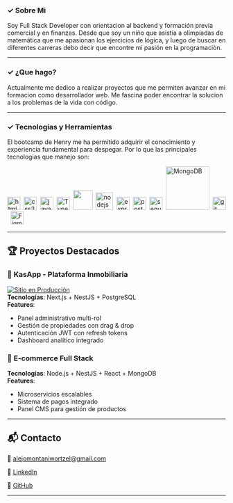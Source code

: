 ### ✓ Sobre Mi
<p> Soy Full Stack Developer con orientacion al backend y formación previa comercial y en finanzas. Desde que soy un niño que asistía a olimpíadas de matemática que me apasionan los ejercicios de lógica, y luego de buscar en diferentes carreras debo decir que encontre mi pasión en la programaciòn. </p>
<hr/>

### ✓ ¿Que hago? 
Actualmente me dedico a realizar proyectos que me permiten avanzar en mi formacion como desarrollador web. Me fascina poder encontrar la solucion a los problemas de la vida con código.
<hr/>

### ✓ Tecnologías y Herramientas
El bootcamp de Henry me ha permitido adquirir el conocimiento y experiencia fundamental para despegar. Por lo que las principales tecnologias que manejo son:

<a href="https://www.w3schools.org/html/" target="_blank"> <img src="https://upload.wikimedia.org/wikipedia/commons/thumb/3/38/HTML5_Badge.svg/600px-HTML5_Badge.svg.png" alt="html5" width="30" width="30"/></a>&nbsp;
<a href="https://www.w3schools.com/css/" target="_blank"> <img src="https://cdn4.iconfinder.com/data/icons/social-media-logos-6/512/121-css3-512.png" alt="css3" width="30" width="30"/></a>&nbsp;
<a href="https://developer.mozilla.org/en-US/docs/Web/JavaScript" target="_blank"> <img src="https://upload.wikimedia.org/wikipedia/commons/thumb/9/99/Unofficial_JavaScript_logo_2.svg/1024px-Unofficial_JavaScript_logo_2.svg.png" alt="javascript" width="30" width="30"/></a>&nbsp;
<a href="https://www.typescriptlang.org/" target="_blank"> <img src="https://upload.wikimedia.org/wikipedia/commons/thumb/4/4c/Typescript_logo_2020.svg/800px-Typescript_logo_2020.svg.png" alt="TypeScript" width="30" width="30"/></a>&nbsp;
<a href="https://reactjs.org/" target="_blank"> <img src="https://upload.wikimedia.org/wikipedia/commons/a/a7/React-icon.svg" width="45" width="30"/></a>&nbsp; 
<a href="https://nodejs.org" target="_blank"> <img src="https://www.vectorlogo.zone/logos/nodejs/nodejs-icon.svg" alt="nodejs" width= "40" width="30"/></a>&nbsp;
<a href="https://expressjs.com" target="_blank"> <img src="https://www.vectorlogo.zone/logos/expressjs/expressjs-icon.svg" alt="express" width="30" width="30"/></a>&nbsp; 
<a href="https://www.postgresql.org" target="_blank"> <img src="https://upload.wikimedia.org/wikipedia/commons/thumb/2/29/Postgresql_elephant.svg/1200px-Postgresql_elephant.svg.png" alt="postgresql" width="30" width="30"/></a>&nbsp; 
<a href="https://sequelize.org" target="_blank"> <img src="https://www.vectorlogo.zone/logos/sequelizejs/sequelizejs-icon.svg" alt="sequelize" width="30" width="30"/></a>&nbsp;
<a href="https://www.mongodb.com/" target="_blank"> <img src="https://upload.wikimedia.org/wikipedia/commons/9/93/MongoDB_Logo.svg" alt="MongoDB" width="100" height="auto"/></a>&nbsp;
<a href="https://git-scm.com/" target="_blank"> <img src="https://www.vectorlogo.zone/logos/git-scm/git-scm-icon.svg" alt="git" width="30" width="30"/></a>&nbsp;
<a href="https://www.figma.com/" target="_blank"> <img src="https://upload.wikimedia.org/wikipedia/commons/3/33/Figma-logo.svg" alt="Figma" width="30" width="30"/></a>&nbsp;

<hr/>

## 🏆 **Proyectos Destacados**  

### 🏡 **KasApp - Plataforma Inmobiliaria**  
[![Sitio en Producción](https://img.shields.io/badge/🌐_Sitio_en_Producción-KasApp-2ea44f?style=for-the-badge)](https://kasapp.sytes.net/)  
**Tecnologías**: Next.js + NestJS + PostgreSQL  
**Features**:  
- Panel administrativo multi-rol  
- Gestión de propiedades con drag & drop  
- Autenticación JWT con refresh tokens  
- Dashboard analítico integrado

### 🛒 **E-commerce Full Stack**  
**Tecnologías**: Node.js + NestJS + React + MongoDB  
**Features**:  
- Microservicios escalables  
- Sistema de pagos integrado  
- Panel CMS para gestión de productos

---

## 📬 **Contacto**  
📧 alejomontaniwortzel@gmail.com

💼 [LinkedIn](https://www.linkedin.com/in/alejo-montani-wortzel-a4295a19a/)

🔗 [GitHub](https://github.com/AMontaniWortzel)


---


<!--
**AMontaniWortzel/AMontaniWortzel** is a ✨ _special_ ✨ repository because its `README.md` (this file) appears on your GitHub profile.

Here are some ideas to get you started:

- 🔭 I’m currently working on ...
- 🌱 I’m currently learning ...
- 👯 I’m looking to collaborate on ...
- 🤔 I’m looking for help with ...
- 💬 Ask me about ...
- 📫 How to reach me: ...
- 😄 Pronouns: ...
- ⚡ Fun fact: ...
-->
